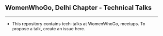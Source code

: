 ## WomenWhoGo, Delhi Chapter - Technical Talks
--------------------------------------------------------
* This repository contains tech-talks at WomenWhoGo, meetups. To propose a talk, create an issue here.
 
